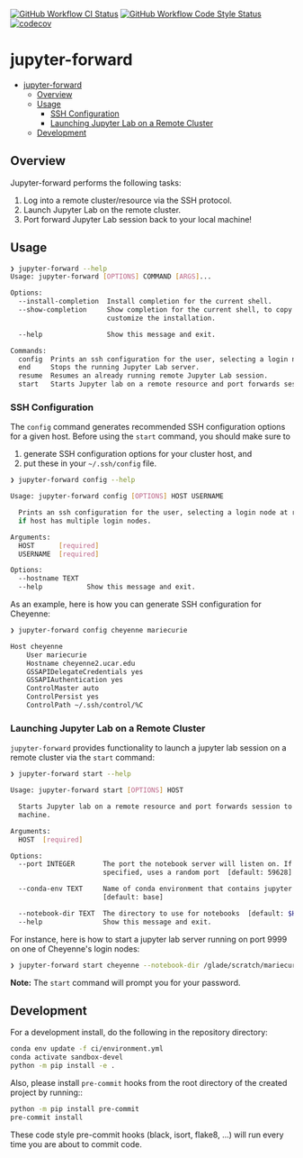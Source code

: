 [![GitHub Workflow CI Status](https://img.shields.io/github/workflow/status/NCAR/jupyter-forward/CI?logo=github&style=for-the-badge)](https://github.com/NCAR/jupyter-forward/actions)
[![GitHub Workflow Code Style Status](https://img.shields.io/github/workflow/status/NCAR/jupyter-forward/code-style?label=Code%20Style&style=for-the-badge)](https://github.com/NCAR/jupyter-forward/actions)
[![codecov](https://img.shields.io/codecov/c/github/NCAR/jupyter-forward.svg?style=for-the-badge)](https://codecov.io/gh/NCAR/jupyter-forward)


<!--
.. If you want the following badges to be visible, please remove this line, and unindent the lines below
    .. image:: https://img.shields.io/readthedocs/jupyter-forward/latest.svg?style=for-the-badge
        :target: https://jupyter-forward.readthedocs.io/en/latest/?badge=latest
        :alt: Documentation Status

    .. image:: https://img.shields.io/pypi/v/jupyter-forward.svg?style=for-the-badge
        :target: https://pypi.org/project/jupyter-forward
        :alt: Python Package Index

    .. image:: https://img.shields.io/conda/vn/conda-forge/jupyter-forward.svg?style=for-the-badge
        :target: https://anaconda.org/conda-forge/jupyter-forward
        :alt: Conda Version

-->

# jupyter-forward

- [jupyter-forward](#jupyter-forward)
  - [Overview](#overview)
  - [Usage](#usage)
    - [SSH Configuration](#ssh-configuration)
    - [Launching Jupyter Lab on a Remote Cluster](#launching-jupyter-lab-on-a-remote-cluster)
  - [Development](#development)

## Overview

Jupyter-forward performs the following tasks:

1. Log into a remote cluster/resource via the SSH protocol.
2. Launch Jupyter Lab on the remote cluster.
3. Port forward Jupyter Lab session back to your local machine!

## Usage

```bash
❯ jupyter-forward --help
Usage: jupyter-forward [OPTIONS] COMMAND [ARGS]...

Options:
  --install-completion  Install completion for the current shell.
  --show-completion     Show completion for the current shell, to copy it or
                        customize the installation.

  --help                Show this message and exit.

Commands:
  config  Prints an ssh configuration for the user, selecting a login node...
  end     Stops the running Jupyter Lab server.
  resume  Resumes an already running remote Jupyter Lab session.
  start   Starts Jupyter lab on a remote resource and port forwards session...
```

### SSH Configuration

The `config` command generates recommended SSH configuration options for a given host.
Before using the `start` command, you should make sure to

1. generate SSH configuration options
for your cluster host, and
2. put these in your `~/.ssh/config` file.

```bash
❯ jupyter-forward config --help

Usage: jupyter-forward config [OPTIONS] HOST USERNAME

  Prints an ssh configuration for the user, selecting a login node at random
  if host has multiple login nodes.

Arguments:
  HOST      [required]
  USERNAME  [required]

Options:
  --hostname TEXT
  --help           Show this message and exit.

```

As an example, here is how you can generate SSH configuration for Cheyenne:

```bash
❯ jupyter-forward config cheyenne mariecurie
```

```bash
Host cheyenne
    User mariecurie
    Hostname cheyenne2.ucar.edu
    GSSAPIDelegateCredentials yes
    GSSAPIAuthentication yes
    ControlMaster auto
    ControlPersist yes
    ControlPath ~/.ssh/control/%C
```

### Launching Jupyter Lab on a Remote Cluster

`jupyter-forward` provides functionality to launch a jupyter lab session on a remote cluster via the `start` command:

```bash
❯ jupyter-forward start --help

Usage: jupyter-forward start [OPTIONS] HOST

  Starts Jupyter lab on a remote resource and port forwards session to local
  machine.

Arguments:
  HOST  [required]

Options:
  --port INTEGER       The port the notebook server will listen on. If not
                       specified, uses a random port  [default: 59628]

  --conda-env TEXT     Name of conda environment that contains jupyter lab
                       [default: base]

  --notebook-dir TEXT  The directory to use for notebooks  [default: $HOME]
  --help               Show this message and exit.
  ```

For instance, here is how to start a jupyter lab server running on port 9999 on one of Cheyenne's login nodes:

```bash
❯ jupyter-forward start cheyenne --notebook-dir /glade/scratch/mariecurie  --port 9999
```

**Note:** The `start` command will prompt you for your password.

## Development

For a development install, do the following in the repository directory:

 ```bash
 conda env update -f ci/environment.yml
 conda activate sandbox-devel
 python -m pip install -e .
 ```

Also, please install `pre-commit` hooks from the root directory of the created project by running::

```bash
python -m pip install pre-commit
pre-commit install
```

These code style pre-commit hooks (black, isort, flake8, ...) will run every time you are about to commit code.
